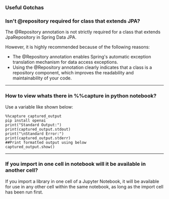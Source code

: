 ### Useful Gotchas
### Isn't @repository required for class that extends JPA?

The @Repository annotation is not strictly required for a class that extends JpaRepository in Spring Data JPA. 

However, it is highly recommended because of the following reasons: 

- The @Repository annotation enables Spring's automatic exception translation mechanism for data access exceptions.
- Using the @Repository annotation clearly indicates that a class is a repository component, which improves the readability and maintainability of your code.

---

### How to view whats there in %%capture in python notebook?

Use a variable like shown below: 

```
%%capture captured_output
pip install openai
print("Standard Output:")
print(captured_output.stdout)
print("\nStandard Error:")
print(captured_output.stderr)
##Print formatted output using below
captured_output.show()
```

---

### If you import in one cell in notebook will it be available in another cell?

If you import a library in one cell of a Jupyter Notebook, it will be available for use in any other cell within the same notebook, as long as the import cell has been run first.
